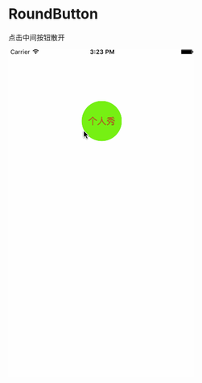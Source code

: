 # RoundButton
点击中间按钮散开 

![截图](https://raw.githubusercontent.com/YYDreams/RoundButton/master/RoundButton/RoundButton/1.gif)
